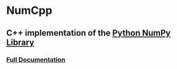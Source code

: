 # NumCpp
## C++ implementation of the <a href='http://www.numpy.org/'>Python NumPy Library</a>

### <a href='https://dpilger26.github.io/NumCpp'>Full Documentation</a>
